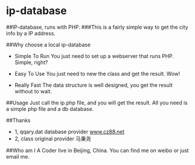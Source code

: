 ip-database
===========

##IP-database, runs with PHP.
###This is a fairly simple way to get the city info by a IP address.

##Why choose a local ip-database
+ Simple To Run
You just need to set up a webserver that runs PHP. Simple, right?

+ Easy To Use
You just need to new the class and get the result. Wow!

+ Really Fast
The data structure is well designed, you get the result without to wait.

##Usage
Just call the ip.php file, and you will get the result. All you need is a simple php file and a db database.

##Thanks
+ 1, qqary.dat database provider www.cz88.net
+ 2, class original provider 马秉尧

##Who am I
A Coder live in Beijing, China. You can find me on weibo or just email me.
